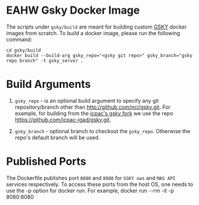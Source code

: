 # EAHW Gsky Docker Image

The scripts under `gsky/build` are meant for building custom [GSKY](https://github.com/nci/gsky) docker images from scratch. To build a docker image, please run the following command:

```
cd gsky/build
docker build --build-arg gsky_repo="<gsky git repo>" gsky_branch="gsky repo branch" -t gsky_server .
```


# Build Arguments

1. `gsky_repo` - is an optional build argument to specify any git repository/branch other than http://github.com/nci/gsky.git. 
For example, for building from the [icpac's gsky fork](https://github.com/icpac-igad/gsky) we use the repo https://github.com/icpac-igad/gsky.git.

2. `gsky_branch` - optional branch to checkout the `gsky_repo`. Otherwise the repo's default branch will be used.

# Published Ports
The Dockerfile publishes port `8080` and `8888` for `GSKY ows` and `MAS API` services respectively. To access these ports from the host OS, one needs to use the -p option for docker run. For example, docker run --rm -it -p 8080:8080 <GSKY image>
